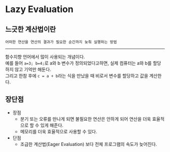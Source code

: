 # Lazy Evaluation

## 느긋한 계산법이란

```
어떠한 연산을 연산의 결과가 필요한 순간까지 늦춰 실행하는 방법
```

---

함수지향 언어에서 많이 사용되는 개념이다.  
예를 들어 `a=3; b=4;`로 a와 b 변수가 정의되었다고하면, 실제 컴퓨터는 a와 b를 할당하지 않고 기억만 해둔다.  
그리고 한참 후에 `c = a + b`라는 식을 만났을 때 비로서 변수를 할당하고 값을 계산한다.  

## 장단점

- 장점
    - 분기 또는 오류를 만나게 되면 불필요한 연산은 안하게 되어 연산을 더욱 효율적으로 할 수 있게 해준다.
    - 메모리를 더욱 효율적으로 사용할 수 있다.
- 단점
    - 조급한 계산법(Eager Evaluation) 보다 전체 프로그램의 속도가 늦어진다.